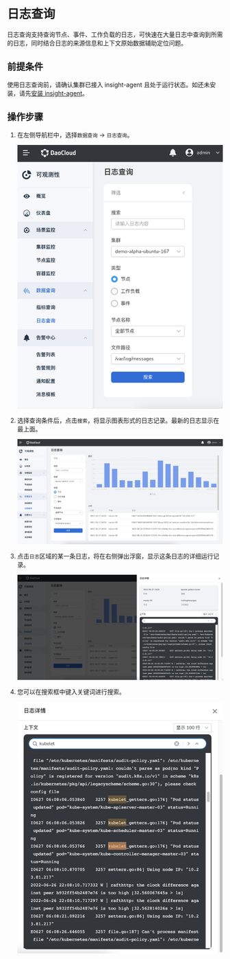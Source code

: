 # 日志查询

日志查询支持查询节点、事件、工作负载的日志，可快速在大量日志中查询到所需的日志，同时结合日志的来源信息和上下文原始数据辅助定位问题。

## 前提条件

使用日志查询前，请确认集群已接入 insight-agent 且处于运行状态。如还未安装，请先[安装 insight-agent]()。

## 操作步骤

1. 在左侧导航栏中，选择`数据查询` -> `日志查询`。

    ![日志查询](../../images/log00.png)

2. 选择查询条件后，点击`搜索`，将显示图表形式的日志记录。最新的日志显示在最上面。

    ![日志查询](../../images/log01.png)

3. 点击`日志`区域的某一条日志，将在右侧弹出浮窗，显示这条日志的详细运行记录。

    ![单条日志](../../images/log02.png)

4. 您可以在搜索框中键入关键词进行搜索。

    ![日志查询](../../images/log03.png)

